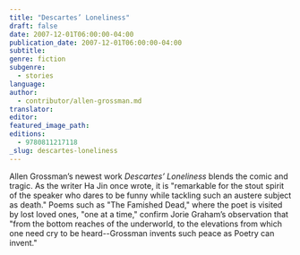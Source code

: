 ```yaml
---
title: "Descartes’ Loneliness"
draft: false
date: 2007-12-01T06:00:00-04:00
publication_date: 2007-12-01T06:00:00-04:00
subtitle:
genre: fiction
subgenre:
  - stories
language:
author:
  - contributor/allen-grossman.md
translator:
editor:
featured_image_path:
editions:
  - 9780811217118
_slug: descartes-loneliness
---
```


Allen Grossman’s newest work _Descartes’ Loneliness_ blends the comic and tragic. As the writer Ha Jin once wrote, it is "remarkable for the stout spirit of the speaker who dares to be funny while tackling such an austere subject as death." Poems such as "The Famished Dead," where the poet is visited by lost loved ones, "one at a time," confirm Jorie Graham’s observation that "from the bottom reaches of the underworld, to the elevations from which one need cry to be heard--Grossman invents such peace as Poetry can invent."

